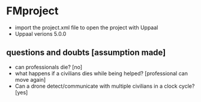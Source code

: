 # FMproject

- import the project.xml file to open the project with Uppaal
- Uppaal verions 5.0.0

## questions and doubts [assumption made]

- can professionals die? [no]
- what happens if a civilians dies while being helped? [professional can move again]
- Can a drone detect/communicate with multiple civilians in a clock cycle? [yes]
